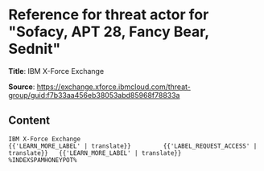 # Reference for threat actor for "Sofacy, APT 28, Fancy Bear, Sednit"

**Title**: IBM X-Force Exchange

**Source**: https://exchange.xforce.ibmcloud.com/threat-group/guid:f7b33aa456eb38053abd85968f78833a

## Content
    IBM X-Force Exchange                                                   {{'LEARN_MORE_LABEL' | translate}}         {{'LABEL_REQUEST_ACCESS' | translate}}   {{'LEARN_MORE_LABEL' | translate}}            %INDEXSPAMHONEYPOT%   